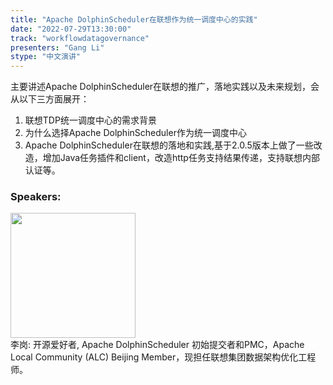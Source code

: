 ```yaml
---
title: "Apache DolphinScheduler在联想作为统一调度中心的实践"
date: "2022-07-29T13:30:00"
track: "workflowdatagovernance"
presenters: "Gang Li"
stype: "中文演讲"
---
```

主要讲述Apache DolphinScheduler在联想的推广，落地实践以及未来规划，会从以下三方面展开：
1. 联想TDP统一调度中心的需求背景
2. 为什么选择Apache DolphinScheduler作为统一调度中心
3. Apache DolphinScheduler在联想的落地和实践,基于2.0.5版本上做了一些改造，增加Java任务插件和client，改造http任务支持结果传递，支持联想内部认证等。
 ### Speakers: 
 <img src="images/speaker/1162.png" width="200" /><br>李岗: 开源爱好者, Apache DolphinScheduler 初始提交者和PMC，Apache Local Community (ALC) Beijing Member，现担任联想集团数据架构优化工程师。

 